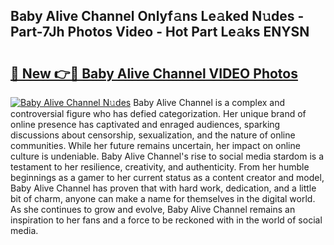 ## Baby Alive Channel Onlyf𝚊ns Le𝚊ked N𝚞des - Part-7Jh Photos Video - Hot Part Le𝚊ks ENYSN

# <h2><a href="http://ac48068.deff.icu/?id=Baby+Alive+Channel">🔗 New 👉🔴 Baby Alive Channel VIDEO Photos</a></h2>

[![Baby Alive Channel N𝚞des](https://i.imgur.com/rIISA9y.gif)](http://ac48068.deff.icu/?id=Baby+Alive+Channel)
Baby Alive Channel is a complex and controversial figure who has defied categorization. Her unique brand of online presence has captivated and enraged audiences, sparking discussions about censorship, sexualization, and the nature of online communities. While her future remains uncertain, her impact on online culture is undeniable. Baby Alive Channel's rise to social media stardom is a testament to her resilience, creativity, and authenticity. From her humble beginnings as a gamer to her current status as a content creator and model, Baby Alive Channel has proven that with hard work, dedication, and a little bit of charm, anyone can make a name for themselves in the digital world. As she continues to grow and evolve, Baby Alive Channel remains an inspiration to her fans and a force to be reckoned with in the world of social media.
